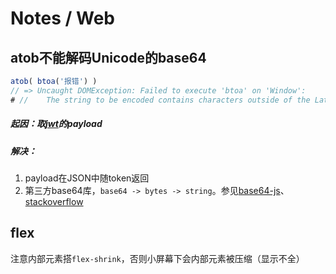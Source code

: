 Notes / Web
===

## atob不能解码Unicode的base64

```JavaScript
atob( btoa('报错') )
// => Uncaught DOMException: Failed to execute 'btoa' on 'Window': 
# //    The string to be encoded contains characters outside of the Latin1 range.
```

##### 起因：取[jwt](https://jwt.io/)的payload

##### 解决：

1. payload在JSON中随token返回
2. 第三方base64库，`base64 -> bytes -> string`。参见[base64-js](https://github.com/beatgammit/base64-js)、[stackoverflow](http://stackoverflow.com/questions/17191945/conversion-between-utf-8-arraybuffer-and-string)


## flex

注意内部元素搭`flex-shrink`，否则小屏幕下会内部元素被压缩（显示不全）

